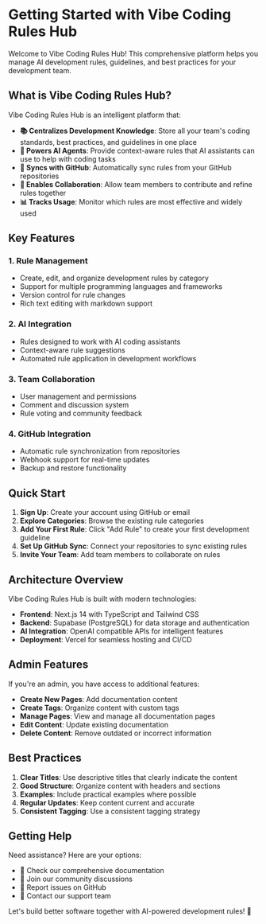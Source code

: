 # Getting Started with Vibe Coding Rules Hub

Welcome to Vibe Coding Rules Hub! This comprehensive platform helps you manage AI development rules, guidelines, and best practices for your development team.

## What is Vibe Coding Rules Hub?

Vibe Coding Rules Hub is an intelligent platform that:

- **📚 Centralizes Development Knowledge**: Store all your team's coding standards, best practices, and guidelines in one place
- **🤖 Powers AI Agents**: Provide context-aware rules that AI assistants can use to help with coding tasks
- **🔄 Syncs with GitHub**: Automatically sync rules from your GitHub repositories
- **👥 Enables Collaboration**: Allow team members to contribute and refine rules together
- **📊 Tracks Usage**: Monitor which rules are most effective and widely used

## Key Features

### 1. Rule Management
- Create, edit, and organize development rules by category
- Support for multiple programming languages and frameworks
- Version control for rule changes
- Rich text editing with markdown support

### 2. AI Integration
- Rules designed to work with AI coding assistants
- Context-aware rule suggestions
- Automated rule application in development workflows

### 3. Team Collaboration
- User management and permissions
- Comment and discussion system
- Rule voting and community feedback

### 4. GitHub Integration
- Automatic rule synchronization from repositories
- Webhook support for real-time updates
- Backup and restore functionality

## Quick Start

1. **Sign Up**: Create your account using GitHub or email
2. **Explore Categories**: Browse the existing rule categories
3. **Add Your First Rule**: Click "Add Rule" to create your first development guideline
4. **Set Up GitHub Sync**: Connect your repositories to sync existing rules
5. **Invite Your Team**: Add team members to collaborate on rules

## Architecture Overview

Vibe Coding Rules Hub is built with modern technologies:

- **Frontend**: Next.js 14 with TypeScript and Tailwind CSS
- **Backend**: Supabase (PostgreSQL) for data storage and authentication
- **AI Integration**: OpenAI compatible APIs for intelligent features
- **Deployment**: Vercel for seamless hosting and CI/CD

## Admin Features

If you're an admin, you have access to additional features:

- **Create New Pages**: Add documentation content
- **Create Tags**: Organize content with custom tags
- **Manage Pages**: View and manage all documentation pages
- **Edit Content**: Update existing documentation
- **Delete Content**: Remove outdated or incorrect information

## Best Practices

1. **Clear Titles**: Use descriptive titles that clearly indicate the content
2. **Good Structure**: Organize content with headers and sections
3. **Examples**: Include practical examples where possible
4. **Regular Updates**: Keep content current and accurate
5. **Consistent Tagging**: Use a consistent tagging strategy

## Getting Help

Need assistance? Here are your options:

- 📖 Check our comprehensive documentation
- 💬 Join our community discussions
- 🐛 Report issues on GitHub
- 📧 Contact our support team

Let's build better software together with AI-powered development rules! 🎉